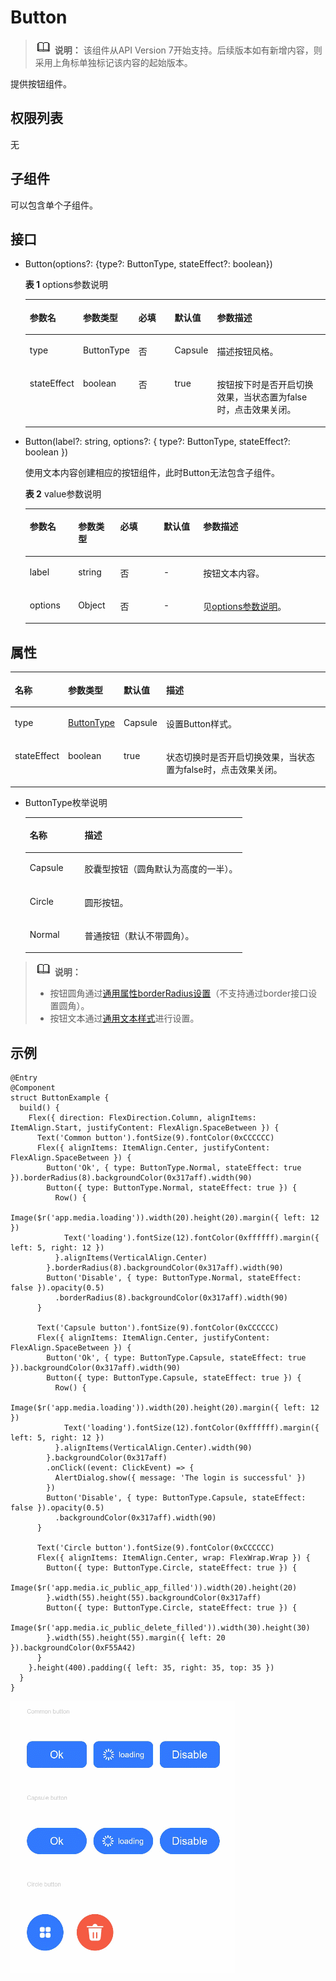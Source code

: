 # Button<a name="ZH-CN_TOPIC_0000001192755124"></a>

>![](../../public_sys-resources/icon-note.gif) **说明：** 
>该组件从API Version 7开始支持。后续版本如有新增内容，则采用上角标单独标记该内容的起始版本。

提供按钮组件。

## 权限列表<a name="section173151571452"></a>

无

## 子组件<a name="section13412913174619"></a>

可以包含单个子组件。

## 接口<a name="section124082310463"></a>

-   Button\(options?: \{type?: ButtonType, stateEffect?: boolean\}\)

    **表 1**  options参数说明

    <a name="table712610266288"></a>
    <table><thead align="left"><tr><th class="cellrowborder" valign="top" width="16.11%" id="mcps1.2.6.1.1"><p>参数名</p>
    </th>
    <th class="cellrowborder" valign="top" width="15.47%" id="mcps1.2.6.1.2"><p>参数类型</p>
    </th>
    <th class="cellrowborder" valign="top" width="13.03%" id="mcps1.2.6.1.3"><p>必填</p>
    </th>
    <th class="cellrowborder" valign="top" width="13.18%" id="mcps1.2.6.1.4"><p>默认值</p>
    </th>
    <th class="cellrowborder" valign="top" width="42.21%" id="mcps1.2.6.1.5"><p>参数描述</p>
    </th>
    </tr>
    </thead>
    <tbody><tr><td class="cellrowborder" valign="top" width="16.11%" headers="mcps1.2.6.1.1 "><p>type</p>
    </td>
    <td class="cellrowborder" valign="top" width="15.47%" headers="mcps1.2.6.1.2 "><p>ButtonType</p>
    </td>
    <td class="cellrowborder" valign="top" width="13.03%" headers="mcps1.2.6.1.3 "><p>否</p>
    </td>
    <td class="cellrowborder" valign="top" width="13.18%" headers="mcps1.2.6.1.4 "><p>Capsule</p>
    </td>
    <td class="cellrowborder" valign="top" width="42.21%" headers="mcps1.2.6.1.5 "><p>描述按钮风格。</p>
    </td>
    </tr>
    <tr><td class="cellrowborder" valign="top" width="16.11%" headers="mcps1.2.6.1.1 "><p>stateEffect</p>
    </td>
    <td class="cellrowborder" valign="top" width="15.47%" headers="mcps1.2.6.1.2 "><p>boolean</p>
    </td>
    <td class="cellrowborder" valign="top" width="13.03%" headers="mcps1.2.6.1.3 "><p>否</p>
    </td>
    <td class="cellrowborder" valign="top" width="13.18%" headers="mcps1.2.6.1.4 "><p>true</p>
    </td>
    <td class="cellrowborder" valign="top" width="42.21%" headers="mcps1.2.6.1.5 "><p>按钮按下时是否开启切换效果，当状态置为false时，点击效果关闭。</p>
    </td>
    </tr>
    </tbody>
    </table>


-   Button\(label?: string, options?: \{ type?: ButtonType, stateEffect?: boolean \}\)

    使用文本内容创建相应的按钮组件，此时Button无法包含子组件。

    **表 2**  value参数说明

    <table><thead align="left"><tr><th class="cellrowborder" valign="top" width="16.11%" id="mcps1.2.6.1.1"><p>参数名</p>
    </th>
    <th class="cellrowborder" valign="top" width="14.01%" id="mcps1.2.6.1.2"><p>参数类型</p>
    </th>
    <th class="cellrowborder" valign="top" width="14.49%" id="mcps1.2.6.1.3"><p>必填</p>
    </th>
    <th class="cellrowborder" valign="top" width="13.18%" id="mcps1.2.6.1.4"><p>默认值</p>
    </th>
    <th class="cellrowborder" valign="top" width="42.21%" id="mcps1.2.6.1.5"><p>参数描述</p>
    </th>
    </tr>
    </thead>
    <tbody><tr><td class="cellrowborder" valign="top" width="16.11%" headers="mcps1.2.6.1.1 "><p>label</p>
    </td>
    <td class="cellrowborder" valign="top" width="14.01%" headers="mcps1.2.6.1.2 "><p>string</p>
    </td>
    <td class="cellrowborder" valign="top" width="14.49%" headers="mcps1.2.6.1.3 "><p>否</p>
    </td>
    <td class="cellrowborder" valign="top" width="13.18%" headers="mcps1.2.6.1.4 "><p>-</p>
    </td>
    <td class="cellrowborder" valign="top" width="42.21%" headers="mcps1.2.6.1.5 "><p>按钮文本内容。</p>
    </td>
    </tr>
    <tr><td class="cellrowborder" valign="top" width="16.11%" headers="mcps1.2.6.1.1 "><p>options</p>
    </td>
    <td class="cellrowborder" valign="top" width="14.01%" headers="mcps1.2.6.1.2 "><p>Object</p>
    </td>
    <td class="cellrowborder" valign="top" width="14.49%" headers="mcps1.2.6.1.3 "><p>否</p>
    </td>
    <td class="cellrowborder" valign="top" width="13.18%" headers="mcps1.2.6.1.4 "><p>-</p>
    </td>
    <td class="cellrowborder" valign="top" width="42.21%" headers="mcps1.2.6.1.5 "><p>见<a href="#table712610266288">options参数说明</a>。</p>
    </td>
    </tr>
    </tbody>
    </table>


## 属性<a name="section94181084473"></a>

<table><thead align="left"><tr><th class="cellrowborder" valign="top" width="13.389999999999999%" id="mcps1.1.5.1.1"><p>名称</p>
</th>
<th class="cellrowborder" valign="top" width="14.430000000000001%" id="mcps1.1.5.1.2"><p>参数类型</p>
</th>
<th class="cellrowborder" valign="top" width="11.87%" id="mcps1.1.5.1.3"><p>默认值</p>
</th>
<th class="cellrowborder" valign="top" width="60.309999999999995%" id="mcps1.1.5.1.4"><p>描述</p>
</th>
</tr>
</thead>
<tbody><tr><td class="cellrowborder" valign="top" width="13.389999999999999%" headers="mcps1.1.5.1.1 "><p>type</p>
</td>
<td class="cellrowborder" valign="top" width="14.430000000000001%" headers="mcps1.1.5.1.2 "><p><a href="#li93236107910">ButtonType</a></p>
</td>
<td class="cellrowborder" valign="top" width="11.87%" headers="mcps1.1.5.1.3 "><p>Capsule</p>
</td>
<td class="cellrowborder" valign="top" width="60.309999999999995%" headers="mcps1.1.5.1.4 "><p>设置Button样式。</p>
</td>
</tr>
<tr><td class="cellrowborder" valign="top" width="13.389999999999999%" headers="mcps1.1.5.1.1 "><p>stateEffect</p>
</td>
<td class="cellrowborder" valign="top" width="14.430000000000001%" headers="mcps1.1.5.1.2 "><p>boolean</p>
</td>
<td class="cellrowborder" valign="top" width="11.87%" headers="mcps1.1.5.1.3 "><p>true</p>
</td>
<td class="cellrowborder" valign="top" width="60.309999999999995%" headers="mcps1.1.5.1.4 "><p>状态切换时是否开启切换效果，当状态置为false时，点击效果关闭。</p>
</td>
</tr>
</tbody>
</table>

-   <a name="li93236107910"></a>ButtonType枚举说明

    <table><thead align="left"><tr><th class="cellrowborder" valign="top" width="25.3%" id="mcps1.1.3.1.1"><p>名称</p>
    </th>
    <th class="cellrowborder" valign="top" width="74.7%" id="mcps1.1.3.1.2"><p>描述</p>
    </th>
    </tr>
    </thead>
    <tbody><tr><td class="cellrowborder" valign="top" width="25.3%" headers="mcps1.1.3.1.1 "><p>Capsule</p>
    </td>
    <td class="cellrowborder" valign="top" width="74.7%" headers="mcps1.1.3.1.2 "><p>胶囊型按钮（圆角默认为高度的一半）。</p>
    </td>
    </tr>
    <tr><td class="cellrowborder" valign="top" width="25.3%" headers="mcps1.1.3.1.1 "><p>Circle</p>
    </td>
    <td class="cellrowborder" valign="top" width="74.7%" headers="mcps1.1.3.1.2 "><p>圆形按钮。</p>
    </td>
    </tr>
    <tr><td class="cellrowborder" valign="top" width="25.3%" headers="mcps1.1.3.1.1 "><p>Normal</p>
    </td>
    <td class="cellrowborder" valign="top" width="74.7%" headers="mcps1.1.3.1.2 "><p>普通按钮（默认不带圆角）。</p>
    </td>
    </tr>
    </tbody>
    </table>


>![](../../public_sys-resources/icon-note.gif) **说明：** 
>-   按钮圆角通过[通用属性borderRadius设置](ts-universal-attributes-border.md)（不支持通过border接口设置圆角）。
>-   按钮文本通过[通用文本样式](ts-universal-attributes-text-style.md)进行设置。

## 示例<a name="section449999124812"></a>

```
@Entry
@Component
struct ButtonExample {
  build() {
    Flex({ direction: FlexDirection.Column, alignItems: ItemAlign.Start, justifyContent: FlexAlign.SpaceBetween }) {
      Text('Common button').fontSize(9).fontColor(0xCCCCCC)
      Flex({ alignItems: ItemAlign.Center, justifyContent: FlexAlign.SpaceBetween }) {
        Button('Ok', { type: ButtonType.Normal, stateEffect: true }).borderRadius(8).backgroundColor(0x317aff).width(90)
        Button({ type: ButtonType.Normal, stateEffect: true }) {
          Row() {
            Image($r('app.media.loading')).width(20).height(20).margin({ left: 12 })
            Text('loading').fontSize(12).fontColor(0xffffff).margin({ left: 5, right: 12 })
          }.alignItems(VerticalAlign.Center)
        }.borderRadius(8).backgroundColor(0x317aff).width(90)
        Button('Disable', { type: ButtonType.Normal, stateEffect: false }).opacity(0.5)
          .borderRadius(8).backgroundColor(0x317aff).width(90)
      }

      Text('Capsule button').fontSize(9).fontColor(0xCCCCCC)
      Flex({ alignItems: ItemAlign.Center, justifyContent: FlexAlign.SpaceBetween }) {
        Button('Ok', { type: ButtonType.Capsule, stateEffect: true }).backgroundColor(0x317aff).width(90)
        Button({ type: ButtonType.Capsule, stateEffect: true }) {
          Row() {
            Image($r('app.media.loading')).width(20).height(20).margin({ left: 12 })
            Text('loading').fontSize(12).fontColor(0xffffff).margin({ left: 5, right: 12 })
          }.alignItems(VerticalAlign.Center).width(90)
        }.backgroundColor(0x317aff)
        .onClick((event: ClickEvent) => {
          AlertDialog.show({ message: 'The login is successful' })
        })
        Button('Disable', { type: ButtonType.Capsule, stateEffect: false }).opacity(0.5)
          .backgroundColor(0x317aff).width(90)
      }

      Text('Circle button').fontSize(9).fontColor(0xCCCCCC)
      Flex({ alignItems: ItemAlign.Center, wrap: FlexWrap.Wrap }) {
        Button({ type: ButtonType.Circle, stateEffect: true }) {
          Image($r('app.media.ic_public_app_filled')).width(20).height(20)
        }.width(55).height(55).backgroundColor(0x317aff)
        Button({ type: ButtonType.Circle, stateEffect: true }) {
          Image($r('app.media.ic_public_delete_filled')).width(30).height(30)
        }.width(55).height(55).margin({ left: 20 }).backgroundColor(0xF55A42)
      }
    }.height(400).padding({ left: 35, right: 35, top: 35 })
  }
}
```

![](figures/Button.gif)

